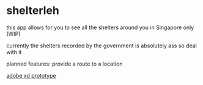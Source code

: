 # shelterleh
this app allows for you to see all the shelters around you in Singapore only (WIP)

currently the shelters recorded by the government is absolutely ass so deal with it

planned features: provide a route to a location

[adobe xd prototype](https://xd.adobe.com/view/e8f89354-d410-4b50-b7c2-7c4981bd63ee-bdab/)
